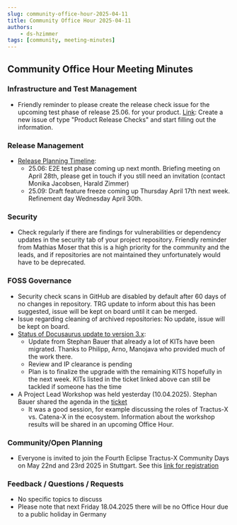 ```yaml
---
slug: community-office-hour-2025-04-11
title: Community Office Hour 2025-04-11
authors:
    - ds-hzimmer
tags: [community, meeting-minutes]
---
```


## Community Office Hour Meeting Minutes

### Infrastructure and Test Management

- Friendly reminder to please create the release check issue for the upcoming test phase of release 25.06. for your product. 
[Link](https://github.com/eclipse-tractusx/sig-release/issues/new/choose): Create a new issue of type "Product Release Checks" and start filling out the information.

### Release Management

- [Release Planning Timeline](https://github.com/orgs/eclipse-tractusx/projects/26/views/35):
  - 25.06: E2E test phase coming up next month. Briefing meeting on April 28th, please get in touch if you still need an invitation (contact Monika Jacobsen, Harald Zimmer)
  - 25.09: Draft feature freeze coming up Thursday April 17th next week. Refinement day Wednesday April 30th.

### Security

- Check regularly if there are findings for vulnerabilities or dependency updates in the security tab of your project repository. 
Friendly reminder from Mathias Moser that this is a high priority for the community and the leads, and if repositories are not maintained they unfortunately would have to be deprecated.

### FOSS Governance

- Security check scans in GitHub are disabled by default after 60 days of no changes in repository. TRG update to inform about this has been suggested, issue will be kept on board until it can be merged.
- Issue regarding cleaning of archived repositories: No update, issue will be kept on board.
- [Status of Docusaurus update to version 3.x](https://github.com/orgs/eclipse-tractusx/projects/61/views/1?pane=issue&itemId=106022500): 
    - Update from Stephan Bauer that already a lot of KITs have been migrated. Thanks to Philipp, Arno, Manojava who provided much of the work there.
    - Review and IP clearance is pending
    - Plan is to finalize the upgrade with the remaining KITS hopefully in the next week. KITs listed in the ticket linked above can still be tackled if someone has the time 
 - A Project Lead Workshop was held yesterday (10.04.2025). Stephan Bauer shared the agenda in the [ticket](https://github.com/orgs/eclipse-tractusx/projects/61/views/1?pane=issue&itemId=106028022)
    - It was a good session, for example discussing the roles of Tractus-X vs. Catena-X in the ecosystem. Information about the workshop results will be shared in an upcoming Office Hour.  

### Community/Open Planning

- Everyone is invited to join the Fourth Eclipse Tractus-X Community Days on May 22nd and 23rd 2025 in Stuttgart. See this [link for registration](https://arena2036.de/de/reader/fourth-eclipse-tractus-x-community-days)

### Feedback / Questions / Requests

- No specific topics to discuss
- Please note that next Friday 18.04.2025 there will be no Office Hour due to a public holiday in Germany
